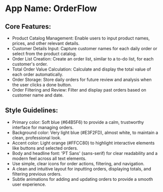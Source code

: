 # **App Name**: OrderFlow

## Core Features:

- Product Catalog Management: Enable users to input product names, prices, and other relevant details.
- Customer Details Input: Capture customer names for each daily order or select from the product catalog.
- Order List Creation: Create an order list, similar to a to-do list, for each customer's order.
- Total Order Value Calculation: Calculate and display the total value of each order automatically.
- Order Storage: Store daily orders for future review and analysis when the user clicks a done button.
- Order Filtering and Review: Filter and display past orders based on customer name and date.

## Style Guidelines:

- Primary color: Soft blue (#64B5F6) to provide a calm, trustworthy interface for managing orders.
- Background color: Very light blue (#E3F2FD), almost white, to maintain a clean, professional look.
- Accent color: Light orange (#FFCC80) to highlight interactive elements like buttons and selected orders.
- Body and headline font: 'PT Sans' (sans-serif) for clear readability and a modern feel across all text elements.
- Use simple, clear icons for order actions, filtering, and navigation.
- A clean and intuitive layout for inputting orders, displaying totals, and filtering previous orders.
- Subtle animations for adding and updating orders to provide a smooth user experience.